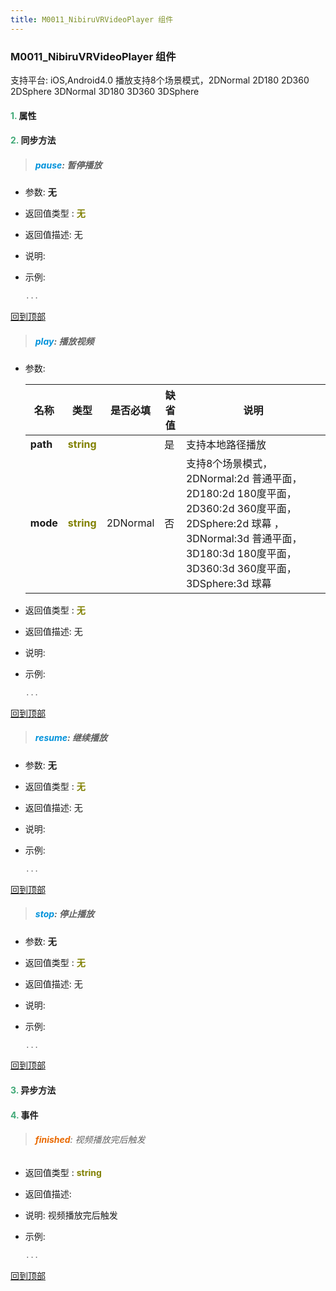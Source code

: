 ```yaml
---
title: M0011_NibiruVRVideoPlayer 组件
---
```


### M0011_NibiruVRVideoPlayer 组件

 支持平台: iOS,Android4.0
 播放支持8个场景模式，2DNormal 2D180 2D360 2DSphere 3DNormal 3D180 3D360 3DSphere

#### <font color ='#40A977'>**1.**</font> 属性

#### <font color ='#40A977'>**2.**</font> 同步方法

>##### <font color ='#0092db'>**pause**</font>: 暂停播放

- 参数: **无**
- 返回值类型 : <font color ='#808000'>**无**</font>
- 返回值描述: 无
- 说明: 
- 示例:

  ```javascript
  ...

  ```

[回到顶部](#top)

>##### <font color ='#0092db'>**play**</font>: 播放视频

- 参数:

  名称 | 类型 |是否必填|缺省值|说明
  ---- |-------------  |--------------|--------|------
  **path** |<font color ='#808000'>**string**</font> |  | 是|支持本地路径播放
  **mode** |<font color ='#808000'>**string**</font> | 2DNormal | 否|支持8个场景模式，2DNormal:2d 普通平面， 2D180:2d 180度平面， 2D360:2d 360度平面， 2DSphere:2d 球幕 ，3DNormal:3d 普通平面， 3D180:3d 180度平面，3D360:3d 360度平面， 3DSphere:3d 球幕
- 返回值类型 : <font color ='#808000'>**无**</font>
- 返回值描述: 无
- 说明: 
- 示例:

  ```javascript
  ...

  ```

[回到顶部](#top)

>##### <font color ='#0092db'>**resume**</font>: 继续播放

- 参数: **无**
- 返回值类型 : <font color ='#808000'>**无**</font>
- 返回值描述: 无
- 说明: 
- 示例:

  ```javascript
  ...

  ```

[回到顶部](#top)

>##### <font color ='#0092db'>**stop**</font>: 停止播放

- 参数: **无**
- 返回值类型 : <font color ='#808000'>**无**</font>
- 返回值描述: 无
- 说明: 
- 示例:

  ```javascript
  ...

  ```

[回到顶部](#top)

#### <font color ='#40A977'>**3.**</font> 异步方法


#### <font color ='#40A977'>**4.**</font> 事件

>###### <font color ='#e96900'>**finished**</font>: 视频播放完后触发

- 返回值类型 : <font color ='#808000'>**string**</font>
- 返回值描述: 
- 说明: 视频播放完后触发
- 示例:

  ```javascript
  ...

  ```

[回到顶部](#top)


